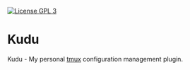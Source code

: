 [![License GPL 3][badge-license]](http://www.gnu.org/licenses/gpl-3.0.txt)

Kudu
====

Kudu - My personal [tmux][] configuration management plugin.


[tmux]: https://github.com/tmux/tmux

[badge-license]: https://img.shields.io/badge/license-GPL_3-green.svg
